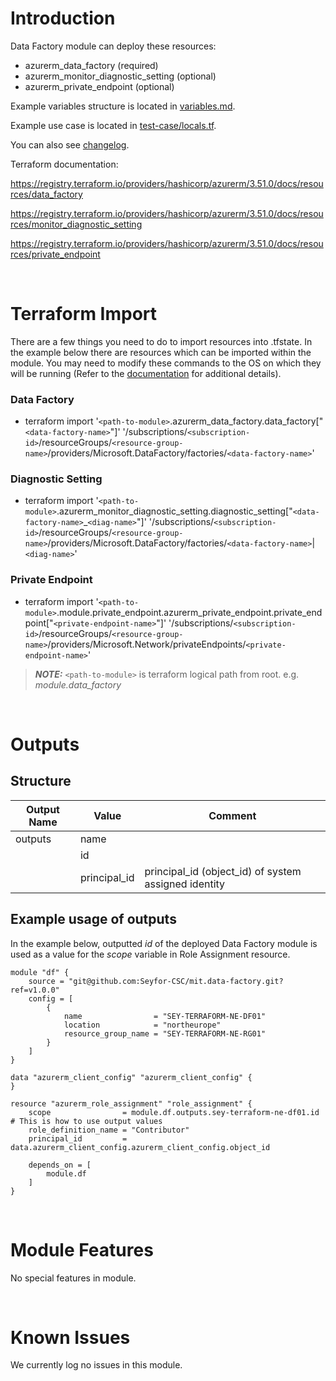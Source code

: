 # Introduction
Data Factory module can deploy these resources:
* azurerm_data_factory (required)
* azurerm_monitor_diagnostic_setting (optional)
* azurerm_private_endpoint (optional)

Example variables structure is located in [variables.md](variables.md).

Example use case is located in [test-case/locals.tf](test-case/locals.tf).

You can also see [changelog](changelog.md).

Terraform documentation:

https://registry.terraform.io/providers/hashicorp/azurerm/3.51.0/docs/resources/data_factory

https://registry.terraform.io/providers/hashicorp/azurerm/3.51.0/docs/resources/monitor_diagnostic_setting

https://registry.terraform.io/providers/hashicorp/azurerm/3.51.0/docs/resources/private_endpoint

&nbsp;

# Terraform Import
There are a few things you need to do to import resources into .tfstate. In the example below there are resources which can be imported within the module. You may need to modify these commands to the OS on which they will be running (Refer to the [documentation](https://developer.hashicorp.com/terraform/cli/commands/import#example-import-into-resource-configured-with-for_each) for additional details).
### Data Factory
* terraform import '`<path-to-module>`.azurerm_data_factory.data_factory["`<data-factory-name>`"]' '/subscriptions/`<subscription-id>`/resourceGroups/`<resource-group-name>`/providers/Microsoft.DataFactory/factories/`<data-factory-name>`'
### Diagnostic Setting
* terraform import '`<path-to-module>`.azurerm_monitor_diagnostic_setting.diagnostic_setting["`<data-factory-name>`_`<diag-name>`"]' '/subscriptions/`<subscription-id>`/resourceGroups/`<resource-group-name>`/providers/Microsoft.DataFactory/factories/`<data-factory-name>`|`<diag-name>`'
 ### Private Endpoint
* terraform import '`<path-to-module>`.module.private_endpoint.azurerm_private_endpoint.private_endpoint["`<private-endpoint-name>`"]' '/subscriptions/`<subscription-id>`/resourceGroups/`<resource-group-name>`/providers/Microsoft.Network/privateEndpoints/`<private-endpoint-name>`'

 > **_NOTE:_** `<path-to-module>` is terraform logical path from root. e.g. _module.data\_factory_

&nbsp;

# Outputs
## Structure

| Output Name | Value        | Comment                                              |
| ----------- | ------------ | ---------------------------------------------------- |
| outputs     | name         |                                                      |
|             | id           |                                                      |
|             | principal_id | principal_id (object_id) of system assigned identity |


## Example usage of outputs
In the example below, outputted _id_ of the deployed Data Factory module is used as a value for the _scope_ variable in Role Assignment resource.
```
module "df" {
    source = "git@github.com:Seyfor-CSC/mit.data-factory.git?ref=v1.0.0"
    config = [
        {
            name                = "SEY-TERRAFORM-NE-DF01"
            location            = "northeurope"
            resource_group_name = "SEY-TERRAFORM-NE-RG01"
        }
    ]
}

data "azurerm_client_config" "azurerm_client_config" {
}

resource "azurerm_role_assignment" "role_assignment" {
    scope                = module.df.outputs.sey-terraform-ne-df01.id # This is how to use output values
    role_definition_name = "Contributor"
    principal_id         = data.azurerm_client_config.azurerm_client_config.object_id

    depends_on = [
        module.df
    ]
}
```

&nbsp;

# Module Features
No special features in module.

&nbsp;

# Known Issues
We currently log no issues in this module.